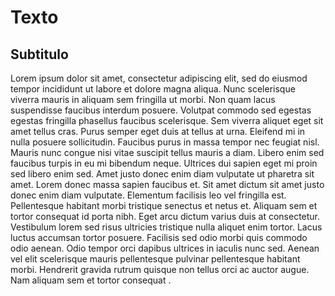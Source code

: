 # Texto
## Subtitulo
Lorem ipsum dolor sit amet, consectetur adipiscing elit, sed do eiusmod tempor incididunt ut labore et dolore magna aliqua. Nunc scelerisque viverra mauris in aliquam sem fringilla ut morbi. Non quam lacus suspendisse faucibus interdum posuere. Volutpat commodo sed egestas egestas fringilla phasellus faucibus scelerisque. Sem viverra aliquet eget sit amet tellus cras. Purus semper eget duis at tellus at urna. Eleifend mi in nulla posuere sollicitudin. Faucibus purus in massa tempor nec feugiat nisl. Mauris nunc congue nisi vitae suscipit tellus mauris a diam. Libero enim sed faucibus turpis in eu mi bibendum neque.  Ultrices dui sapien eget mi proin sed libero enim sed. Amet justo donec enim diam vulputate ut pharetra sit amet. Lorem donec massa sapien faucibus et. Sit amet dictum sit amet justo donec enim diam vulputate. Elementum facilisis leo vel fringilla est. Pellentesque habitant morbi tristique senectus et netus et. Aliquam sem et tortor consequat id porta nibh. Eget arcu dictum varius duis at consectetur. Vestibulum lorem sed risus ultricies tristique nulla aliquet enim tortor. Lacus luctus accumsan tortor posuere. Facilisis sed odio morbi quis commodo odio aenean. Odio tempor orci dapibus ultrices in iaculis nunc sed. Aenean vel elit scelerisque mauris pellentesque pulvinar pellentesque habitant morbi. Hendrerit gravida rutrum quisque non tellus orci ac auctor augue. Nam aliquam sem et tortor consequat .
